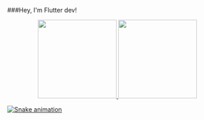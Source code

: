 
###Hey, I'm Flutter dev!

<div align="center">
  <a href="https://github.com/rafaballerini">
  <img height="180em" src="https://github-readme-stats.vercel.app/api?username=flechaalisson&show_icons=true&theme=dracula&include_all_commits=true&count_private=true"/>
  <img height="180em" src="https://github-readme-stats.vercel.app/api/top-langs/?username=flechaalisson&layout=compact&langs_count=7&theme=dracula"/>
</div>
  
  
![Snake animation](https://github.com/flechaalisson/flechaalisson/blob/output/github-contribution-grid-snake.svg)
